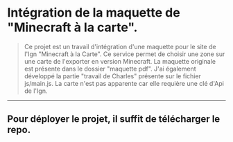 # Intégration de la maquette de "Minecraft à la carte". 

>Ce projet est un travail d'intégration d'une maquette pour le site de l'Ign "Minecraft à la Carte". Ce service permet de choisir une zone sur une carte de l'exporter en version Minecraft.
La maquette originale est présente dans le dossier "maquette pdf".
J'ai également développé la partie "travail de Charles" présente sur le fichier js/main.js.
La carte n'est pas apparente car elle requière une clé d'Api de l'Ign.
---
Pour déployer le projet, il suffit de télécharger le repo.
---

